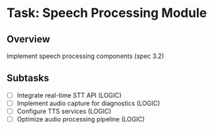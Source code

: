 # Task: Speech Processing Module

## Overview
Implement speech processing components (spec 3.2)

## Subtasks
- [ ] Integrate real-time STT API (LOGIC)
- [ ] Implement audio capture for diagnostics (LOGIC)
- [ ] Configure TTS services (LOGIC)
- [ ] Optimize audio processing pipeline (LOGIC)